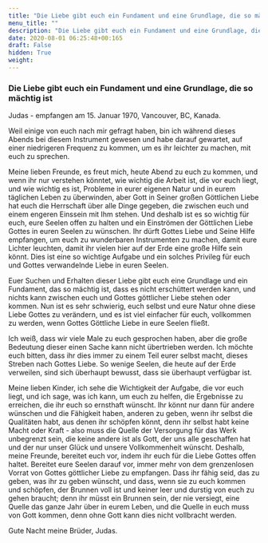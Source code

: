 ```yaml
---
title: "Die Liebe gibt euch ein Fundament und eine Grundlage, die so mächtig ist"
menu_title: ""
description: "Die Liebe gibt euch ein Fundament und eine Grundlage, die so mächtig ist"
date: 2020-08-01 06:25:48+00:165
draft: False
hidden: True
weight:
---
```

### Die Liebe gibt euch ein Fundament und eine Grundlage, die so mächtig ist

Judas - empfangen am 15. Januar 1970, Vancouver, BC, Kanada.

Weil einige von euch nach mir gefragt haben, bin ich während dieses Abends bei diesem Instrument gewesen und habe darauf gewartet, auf einer niedrigeren Frequenz zu kommen, um es ihr leichter zu machen, mit euch zu sprechen.

Meine lieben Freunde, es freut mich, heute Abend zu euch zu kommen, und wenn ihr nur verstehen könntet, wie wichtig die Arbeit ist, die vor euch liegt, und wie wichtig es ist, Probleme in eurer eigenen Natur und in eurem täglichen Leben zu überwinden, aber Gott in Seiner großen Göttlichen Liebe hat euch die Herrschaft über alle Dinge gegeben, die zwischen euch und einem engeren Einssein mit Ihm stehen. Und deshalb ist es so wichtig für euch, eure Seelen offen zu halten und ein Einströmen der Göttlichen Liebe Gottes in euren Seelen zu wünschen. Ihr dürft Gottes Liebe und Seine Hilfe empfangen, um euch zu wunderbaren Instrumenten zu machen, damit eure Lichter leuchten, damit ihr vielen hier auf der Erde eine große Hilfe sein könnt. Dies ist eine so wichtige Aufgabe und ein solches Privileg für euch und Gottes verwandelnde Liebe in euren Seelen.

Euer Suchen und Erhalten dieser Liebe gibt euch eine Grundlage und ein Fundament, das so mächtig ist, dass es nicht erschüttert werden kann, und nichts kann zwischen euch und Gottes göttlicher Liebe stehen oder kommen. Nun ist es sehr schwierig, euch selbst und eure Natur ohne diese Liebe Gottes zu verändern, und es ist viel einfacher für euch, vollkommen zu werden, wenn Gottes Göttliche Liebe in eure Seelen fließt.

Ich weiß, dass wir viele Male zu euch gesprochen haben, aber die große Bedeutung dieser einen Sache kann nicht übertrieben werden. Ich möchte euch bitten, dass ihr dies immer zu einem Teil eurer selbst macht, dieses Streben nach Gottes Liebe. So wenige Seelen, die heute auf der Erde verweilen, sind sich überhaupt bewusst, dass sie überhaupt verfügbar ist.

Meine lieben Kinder, ich sehe die Wichtigkeit der Aufgabe, die vor euch liegt, und ich sage, was ich kann, um euch zu helfen, die Ergebnisse zu erreichen, die ihr euch so ernsthaft wünscht. Ihr könnt nur dann für andere wünschen und die Fähigkeit haben, anderen zu geben, wenn ihr selbst die Qualitäten habt, aus denen ihr schöpfen könnt, denn ihr selbst habt keine Macht oder Kraft - also muss die Quelle der Versorgung für das Werk unbegrenzt sein, die keine andere ist als Gott, der uns alle geschaffen hat und der nur unser Glück und unsere Vollkommenheit wünscht. Deshalb, meine Freunde, bereitet euch vor, indem ihr euch für die Liebe Gottes offen haltet. Bereitet eure Seelen darauf vor, immer mehr von dem grenzenlosen Vorrat von Gottes göttlicher Liebe zu empfangen. Dass ihr fähig seid, das zu geben, was ihr zu geben wünscht, und dass, wenn sie zu euch kommen und schöpfen, der Brunnen voll ist und keiner leer und durstig von euch zu gehen braucht; denn ihr müsst ein Brunnen sein, der nie versiegt, eine Quelle das ganze Jahr über in eurem Leben, und die Quelle in euch muss von Gott kommen, denn ohne Gott kann dies nicht vollbracht werden.

Gute Nacht meine Brüder, Judas.
